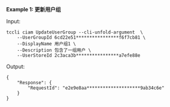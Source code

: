 **Example 1: 更新用户组**



Input: 

```
tccli ciam UpdateUserGroup --cli-unfold-argument  \
    --UserGroupId 6cd22e51****************f6f7cb81 \
    --DisplayName 用户组1 \
    --Description 包含了一组用户 \
    --UserStoreId 2c3aca3b****************a7efe88e
```

Output: 
```
{
    "Response": {
        "RequestId": "e2e9e8aa********************9ab34c6e"
    }
}
```

